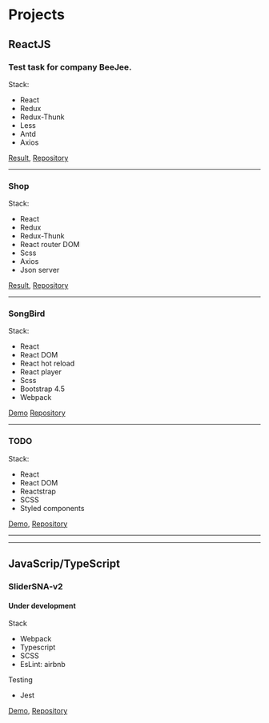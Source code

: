# Projects

## ReactJS

### **Test task for company BeeJee.**

Stack:
- React
- Redux
- Redux-Thunk
- Less
- Antd
- Axios

[Result](https://stupefied-kilby-388530.netlify.app/),
[Repository](https://github.com/StanislavNemytov/test_8)

---

### **Shop**
Stack:
- React
- Redux
- Redux-Thunk
- React router DOM
- Scss
- Axios
- Json server

[Result](https://angry-franklin-609b25.netlify.app),
[Repository](https://github.com/StanislavNemytov/test_5)

---

### **SongBird**

Stack:

- React
- React DOM
- React hot reload
- React player
- Scss
- Bootstrap 4.5
- Webpack

[Demo](https://songbird-sn.netlify.app/)
[Repository](https://github.com/StanislavNemytov/songbird)

---

### **TODO**

Stack:

- React
- React DOM
- Reactstrap
- SCSS
- Styled components

[Demo](https://react-todo-sn.netlify.app),
[Repository](https://github.com/StanislavNemytov/React-todo)

***
***

## JavaScrip/TypeScript

### **SliderSNA-v2**
#### Under development

Stack
- Webpack
- Typescript
- SCSS
- EsLint: airbnb

Testing
- Jest

[Demo](https://fsd-slider-stanisalv-nemytov.netlify.app),
[Repository](https://github.com/StanislavNemytov/sliderSNA-v2)

